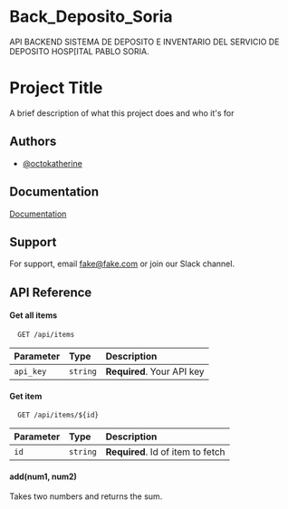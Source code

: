 # Back_Deposito_Soria
API BACKEND SISTEMA DE DEPOSITO E INVENTARIO DEL SERVICIO DE DEPOSITO HOSP[ITAL PABLO SORIA.

# Project Title

A brief description of what this project does and who it's for


## Authors

- [@octokatherine](https://www.github.com/octokatherine)


## Documentation

[Documentation](https://linktodocumentation)


## Support

For support, email fake@fake.com or join our Slack channel.


## API Reference

#### Get all items

```http
  GET /api/items
```

| Parameter | Type     | Description                |
| :-------- | :------- | :------------------------- |
| `api_key` | `string` | **Required**. Your API key |

#### Get item

```http
  GET /api/items/${id}
```

| Parameter | Type     | Description                       |
| :-------- | :------- | :-------------------------------- |
| `id`      | `string` | **Required**. Id of item to fetch |

#### add(num1, num2)

Takes two numbers and returns the sum.

